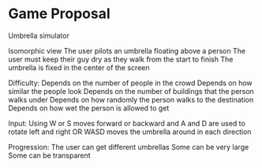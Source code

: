 # Game Proposal

Umbrella simulator


Isomorphic view
The user pilots an umbrella floating above a person
The user must keep their guy dry as they walk from the start to finish
The umbrella is fixed in the center of the screen 


Difficulty:
Depends on the number of people in the crowd
Depends on how similar the people look
Depends on the number of buildings that the person walks under
Depends on how randomly the person walks to the destination
Depends on how wet the person is allowed to get

Input:
Using W or S moves forward or backward and A and D are used to rotate left and right
OR WASD moves the umbrella around in each direction

Progression:
The user can get different umbrellas
Some can be very large
Some can be transparent